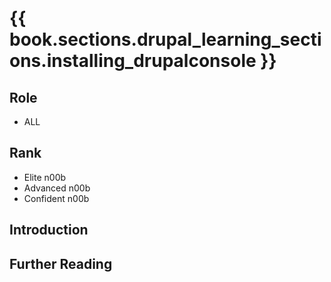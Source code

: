 # {{ book.sections.drupal_learning_sections.installing_drupalconsole }}

## Role
- ALL

## Rank
- Elite n00b
- Advanced n00b
- Confident n00b

## Introduction


## Further Reading